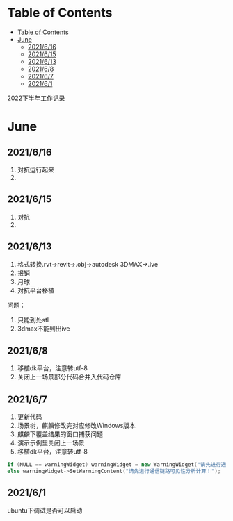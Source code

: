 # Table of Contents
- [Table of Contents](#table-of-contents)
- [June](#june)
  - [2021/6/16](#2021616)
  - [2021/6/15](#2021615)
  - [2021/6/13](#2021613)
  - [2021/6/8](#202168)
  - [2021/6/7](#202167)
  - [2021/6/1](#202161)


2022下半年工作记录
<!--more-->

# June
## 2021/6/16
1. 对抗运行起来
2. 
## 2021/6/15
1. 对抗
2. 

## 2021/6/13
1. 格式转换.rvt->revit->.obj->autodesk 3DMAX->.ive
2. 报销
3. 月球
4. 对抗平台移植

问题：
1. 只能到处stl
2. 3dmax不能到出ive

## 2021/6/8
1. 移植dk平台，注意转utf-8
2. 关闭上一场景部分代码合并入代码仓库

## 2021/6/7
1. 更新代码
2. 场景树，麒麟修改完对应修改Windows版本
3. 麒麟下覆盖结果的窗口捕获问题
4. 演示示例里关闭上一场景
5. 移植dk平台，注意转utf-8

```cpp
if (NULL == warningWidget) warningWidget = new WarningWidget("请先进行通信链路可见性分析计算！");
else warningWidget->SetWarningContent("请先进行通信链路可见性分析计算！");
```
## 2021/6/1
ubuntu下调试是否可以启动